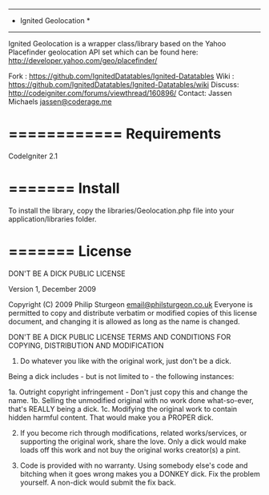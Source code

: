 ***********************
* Ignited Geolocation *
***********************

Ignited Geolocation is a wrapper class/library based on the Yahoo Placefinder geolocation API set which
can be found here: http://developer.yahoo.com/geo/placefinder/

Fork   : https://github.com/IgnitedDatatables/Ignited-Datatables
Wiki   : https://github.com/IgnitedDatatables/Ignited-Datatables/wiki
Discuss: http://codeigniter.com/forums/viewthread/160896/
Contact: Jassen Michaels <jassen@coderage.me>

============
Requirements
============
CodeIgniter 2.1

=======
Install
=======
To install the library, copy the libraries/Geolocation.php file into your application/libraries folder.

=======
License
=======
DON'T BE A DICK PUBLIC LICENSE

Version 1, December 2009

Copyright (C) 2009 Philip Sturgeon <email@philsturgeon.co.uk>
Everyone is permitted to copy and distribute verbatim or modified
copies of this license document, and changing it is allowed as long
as the name is changed.

DON'T BE A DICK PUBLIC LICENSE
TERMS AND CONDITIONS FOR COPYING, DISTRIBUTION AND MODIFICATION

1. Do whatever you like with the original work, just don't be a dick.

Being a dick includes - but is not limited to - the following instances:

1a. Outright copyright infringement - Don't just copy this and change the name.
1b. Selling the unmodified original with no work done what-so-ever, that's REALLY being a dick.
1c. Modifying the original work to contain hidden harmful content. That would make you a PROPER dick.

2. If you become rich through modifications, related works/services, or supporting the original work,
share the love. Only a dick would make loads off this work and not buy the original works
creator(s) a pint.

3. Code is provided with no warranty. Using somebody else's code and bitching when it goes wrong makes
you a DONKEY dick. Fix the problem yourself. A non-dick would submit the fix back.